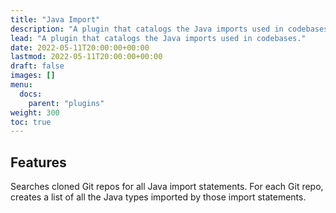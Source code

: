 ```yaml
---
title: "Java Import"
description: "A plugin that catalogs the Java imports used in codebases."
lead: "A plugin that catalogs the Java imports used in codebases."
date: 2022-05-11T20:00:00+00:00
lastmod: 2022-05-11T20:00:00+00:00
draft: false
images: []
menu:
  docs:
    parent: "plugins"
weight: 300
toc: true
---
```


## Features

Searches cloned Git repos for all Java import statements.  For each Git repo, creates a list of all the Java types
imported by those import statements.
